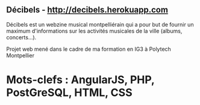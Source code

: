 ## Décibels - http://decibels.herokuapp.com
Décibels est un webzine musical montpelliérain qui a pour but de fournir un maximum d'informations sur les activités musicales de la ville (albums, concerts...). 

Projet web mené dans le cadre de ma formation en IG3 à Polytech Montpellier

# Mots-clefs : AngularJS, PHP, PostGreSQL, HTML, CSS
